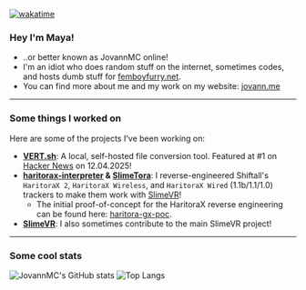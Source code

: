 [![wakatime](https://wakatime.com/badge/user/3f0ed1ab-5102-42ce-9a32-d63c5d9e840c.svg)](https://wakatime.com/@3f0ed1ab-5102-42ce-9a32-d63c5d9e840c)

### Hey I'm Maya!
* ..or better known as JovannMC online!
* I'm an idiot who does random stuff on the internet, sometimes codes, and hosts dumb stuff for [femboyfurry.net](https://femboyfurry.net).
* You can find more about me and my work on my website: [jovann.me](https://jovann.me)

---

### Some things I worked on

Here are some of the projects I've been working on:

* **[VERT.sh](https://github.com/VERT-sh)**: A local, self-hosted file conversion tool. Featured at #1 on [Hacker News](https://news.ycombinator.com/item?id=43663865) on 12.04.2025!
* **[haritorax-interpreter](https://github.com/JovannMC/haritorax-interpreter) & [SlimeTora](https://github.com/OCSYT/SlimeTora)**: I reverse-engineered Shiftall's `HaritoraX 2`, `HaritoraX Wireless`, and `HaritoraX Wired` (1.1b/1.1/1.0) trackers to make them work with [SlimeVR](https://github.com/SlimeVR)!
  * The initial proof-of-concept for the HaritoraX reverse engineering can be found here: [haritora-gx-poc](https://github.com/JovannMC/haritora-gx-poc).
* **[SlimeVR](https://github.com/SlimeVR)**: I also sometimes contribute to the main SlimeVR project!

---

### Some cool stats

![JovannMC's GitHub stats](https://github-readme-stats.vercel.app/api?username=JovannMC&&hide_title=true&show_icons=true&theme=github_dark&hide_border=true)
![Top Langs](https://github-readme-stats.vercel.app/api/top-langs/?username=JovannMC&hide_title=true&theme=github_dark&hide_border=true&layout=compact&hide=shaderlab,C%23)

